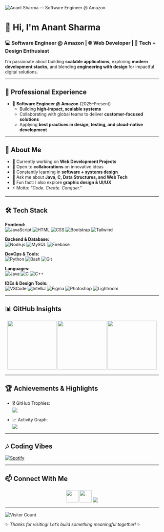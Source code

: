 <!-- Professional Header Banner -->
<img src="./header.svg" alt="Anant Sharma — Software Engineer @ Amazon" style="max-width:100%; height:auto;">

# 👋 Hi, I'm Anant Sharma  

### 💻 Software Engineer @ Amazon | 🌐 Web Developer | 🎨 Tech + Design Enthusiast  

I’m passionate about building **scalable applications**, exploring **modern development stacks**, and blending **engineering with design** for impactful digital solutions.  

---

## 🏢 Professional Experience  
- 💼 **Software Engineer @ Amazon** (2025–Present)  
  - Building **high-impact, scalable systems**  
  - Collaborating with global teams to deliver **customer-focused solutions**  
  - Applying **best practices in design, testing, and cloud-native development**  

---

## 🚀 About Me  
- 🔭 Currently working on **Web Development Projects**  
- 👯 Open to **collaborations** on innovative ideas  
- 🌱 Constantly learning in **software + systems design**  
- 💬 Ask me about **Java, C, Data Structures, and Web Tech**  
- 🎨 Fun fact: I also explore **graphic design & UI/UX**  
- ⚡ Motto: *"Code. Create. Conquer."*  

---

## 🛠 Tech Stack  

**Frontend:**  
![JavaScript](https://skillicons.dev/icons?i=js) ![HTML](https://skillicons.dev/icons?i=html) ![CSS](https://skillicons.dev/icons?i=css) ![Bootstrap](https://skillicons.dev/icons?i=bootstrap) ![Tailwind](https://skillicons.dev/icons?i=tailwind)  

**Backend & Database:**  
![Node.js](https://skillicons.dev/icons?i=nodejs) ![MySQL](https://skillicons.dev/icons?i=mysql) ![Firebase](https://skillicons.dev/icons?i=firebase)  

**DevOps & Tools:**  
![Python](https://skillicons.dev/icons?i=python) ![Bash](https://skillicons.dev/icons?i=bash) ![Git](https://skillicons.dev/icons?i=git)  

**Languages:**  
![Java](https://skillicons.dev/icons?i=java) ![C](https://img.shields.io/badge/C-blue?logo=c&logoColor=white) ![C++](https://skillicons.dev/icons?i=cpp)  

**IDEs & Design Tools:**  
![VSCode](https://skillicons.dev/icons?i=vscode) ![IntelliJ](https://skillicons.dev/icons?i=idea) ![Figma](https://skillicons.dev/icons?i=figma) ![Photoshop](https://skillicons.dev/icons?i=ps) ![Lightroom](https://img.shields.io/badge/Lightroom-31A8FF?logo=adobelightroom&logoColor=white)  

---

## 📊 GitHub Insights  

<p align="center">
<img src="https://github-readme-stats.vercel.app/api?username=virtuoso-04&theme=transparent&hide_border=true&show_icons=true&count_private=true" height="160" />  
<img src="https://github-readme-streak-stats.herokuapp.com/?user=virtuoso-04&theme=transparent&hide_border=true" height="160" />  
<img src="https://github-readme-stats.vercel.app/api/top-langs/?username=virtuoso-04&theme=transparent&layout=compact&hide_border=true" height="160" />  
</p>  

---

## 🏆 Achievements & Highlights  
- 🎖️ GitHub Trophies:  
  ![](https://github-profile-trophy.vercel.app/?username=virtuoso-04&theme=flat&no-frame=true&margin-w=10)  

- 📈 Activity Graph:  
  ![](https://github-readme-activity-graph.vercel.app/graph?username=virtuoso-04&theme=github-compact)  

---

## 🎶 Coding Vibes  
[![Spotify](https://novatorem-anant-sharmas-projects-62b61c9f.vercel.app/api/spotify)](https://open.spotify.com/user/Anant)  

---

## 📫 Connect With Me  
<p align="center">
<a href="https://linkedin.com/in/your-link"><img src="https://skillicons.dev/icons?i=linkedin" height="40"/></a>
<a href="mailto:yourmail@example.com"><img src="https://skillicons.dev/icons?i=gmail" height="40"/></a>
<a href="https://portfolio-link.com"><img src="https://img.shields.io/badge/Portfolio-000?style=for-the-badge&logo=vercel&logoColor=white"/></a>
</p>  

---

![Visitor Count](https://visitcount.itsvg.in/api?id=virtuoso-04&icon=0&color=0)  

✨ *Thanks for visiting! Let’s build something meaningful together!* ✨  
